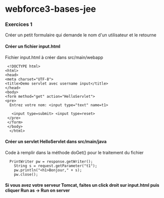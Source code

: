 # webforce3-bases-jee

### Exercices 1

Créer un petit formulaire qui demande le nom d'un utilisateur et le retourne

#### Créer un fichier input.html

Fichier input.html à créer dans src/main/webapp



     <!DOCTYPE html>
    <html>
    <head>
    <meta charset="UTF-8">
    <title>Demo servlet avec username input</title>
    </head>
    <body>
    <form method="get" action="HelloServlet">
    <pre>
      Entrez votre nom: <input type="text" name=t1>

       <input type=submit> <input type=reset>
     </pre>
     </form>
     </body>
      </html>

#### Créer un servlet HelloServlet dans src/main/java

Code à remplir dans la méthode doGet() pour le traitement du fichier


      PrintWriter pw = response.getWriter();
		String s = request.getParameter("t1");
		pw.println("<h1>Bonjour," + s);
		pw.close();
		
		
		
#### Si vous avez votre serveur Tomcat, faites un click droit sur input.html puis cliquer Run as -> Run on server
          
          
          
